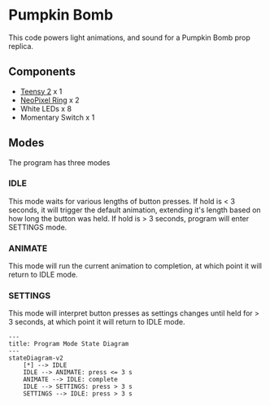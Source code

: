# Pumpkin Bomb
This code powers light animations, and sound for a Pumpkin Bomb prop replica.

## Components
* [Teensy 2](https://www.pjrc.com/store/teensy.html) x 1
* [NeoPixel Ring](https://www.adafruit.com/product/1643) x 2
* White LEDs x 8
* Momentary Switch x 1

## Modes
The program has three modes

### IDLE
This mode waits for various lengths of button presses.  If hold is < 3 seconds, it will trigger the default 
animation, extending it's length based on how long the button was held. If hold is > 3 seconds, program will
enter SETTINGS mode.

### ANIMATE
This mode will run the current animation to completion, at which point it will return to IDLE mode.


### SETTINGS
This mode will interpret button presses as settings changes until held for > 3 seconds, at which point it will
return to IDLE mode.

```mermaid
---
title: Program Mode State Diagram
---
stateDiagram-v2
    [*] --> IDLE
    IDLE --> ANIMATE: press <= 3 s
    ANIMATE --> IDLE: complete
    IDLE --> SETTINGS: press > 3 s
    SETTINGS --> IDLE: press > 3 s
```